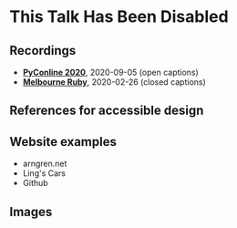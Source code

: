 # This Talk Has Been Disabled

## Recordings
 
* [**PyConline 2020**](https://youtube.com/watch?v=UnJ9MgmKrGg), 2020-09-05 (open captions)
* [**Melbourne Ruby**](https://youtube.com/watch?v=wPlDNZtQ6QM), 2020-02-26 (closed captions)

## References for accessible design

## Website examples

* arngren.net
* Ling's Cars
* Github

## Images
